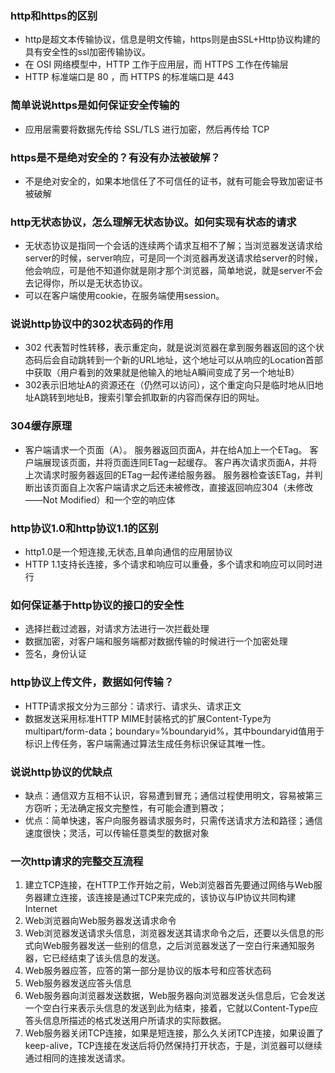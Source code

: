 ### http和https的区别
- http是超文本传输协议，信息是明文传输，https则是由SSL+Http协议构建的具有安全性的ssl加密传输协议。
- 在 OSI 网络模型中，HTTP 工作于应用层，而 HTTPS 工作在传输层
- HTTP 标准端口是 80 ，而 HTTPS 的标准端口是 443

### 简单说说https是如何保证安全传输的
- 应用层需要将数据先传给 SSL/TLS 进行加密，然后再传给 TCP

### https是不是绝对安全的？有没有办法被破解？
- 不是绝对安全的，如果本地信任了不可信任的证书，就有可能会导致加密证书被破解

### http无状态协议，怎么理解无状态协议。如何实现有状态的请求
- 无状态协议是指同一个会话的连续两个请求互相不了解；当浏览器发送请求给server的时候，server响应，可是同一个浏览器再发送请求给server的时候，他会响应，可是他不知道你就是刚才那个浏览器，简单地说，就是server不会去记得你，所以是无状态协议。
- 可以在客户端使用cookie，在服务端使用session。


### 说说http协议中的302状态码的作用
- 302 代表暂时性转移，表示重定向，就是说浏览器在拿到服务器返回的这个状态码后会自动跳转到一个新的URL地址，这个地址可以从响应的Location首部中获取（用户看到的效果就是他输入的地址A瞬间变成了另一个地址B）
- 302表示旧地址A的资源还在（仍然可以访问），这个重定向只是临时地从旧地址A跳转到地址B，搜索引擎会抓取新的内容而保存旧的网址。


### 304缓存原理
- 客户端请求一个页面（A）。 服务器返回页面A，并在给A加上一个ETag。 客户端展现该页面，并将页面连同ETag一起缓存。 客户再次请求页面A，并将上次请求时服务器返回的ETag一起传递给服务器。 服务器检查该ETag，并判断出该页面自上次客户端请求之后还未被修改，直接返回响应304（未修改——Not Modified）和一个空的响应体
### http协议1.0和http协议1.1的区别
- http1.0是一个短连接,无状态,且单向通信的应用层协议
- HTTP 1.1支持长连接，多个请求和响应可以重叠，多个请求和响应可以同时进行

### 如何保证基于http协议的接口的安全性
- 选择拦截过滤器，对请求方法进行一次拦截处理
- 数据加密，对客户端和服务端都对数据传输的时候进行一个加密处理
- 签名，身份认证

### http协议上传文件，数据如何传输？
- HTTP请求报文分为三部分：请求行、请求头、请求正文
- 数据发送采用标准HTTP MIME封装格式的扩展Content-Type为multipart/form-data；boundary=%boundaryid%，其中boundaryid值用于标识上传任务，客户端需通过算法生成任务标识保证其唯一性。

### 说说http协议的优缺点

- 缺点：通信双方互相不认识，容易遭到冒充；通信过程使用明文，容易被第三方窃听；无法确定报文完整性，有可能会遭到篡改；
- 优点：简单快速，客户向服务器请求服务时，只需传送请求方法和路径；通信速度很快；灵活，可以传输任意类型的数据对象


### 一次http请求的完整交互流程
1. 建立TCP连接，在HTTP工作开始之前，Web浏览器首先要通过网络与Web服务器建立连接，该连接是通过TCP来完成的，该协议与IP协议共同构建Internet
2.  Web浏览器向Web服务器发送请求命令 
3.  Web浏览器发送请求头信息，浏览器发送其请求命令之后，还要以头信息的形式向Web服务器发送一些别的信息，之后浏览器发送了一空白行来通知服务器，它已经结束了该头信息的发送。
4.  Web服务器应答，应答的第一部分是协议的版本号和应答状态码
5.  Web服务器发送应答头信息 
6.  Web服务器向浏览器发送数据，Web服务器向浏览器发送头信息后，它会发送一个空白行来表示头信息的发送到此为结束，接着，它就以Content-Type应答头信息所描述的格式发送用户所请求的实际数据。
7.  Web服务器关闭TCP连接，如果是短连接，那么久关闭TCP连接，如果设置了keep-alive，TCP连接在发送后将仍然保持打开状态，于是，浏览器可以继续通过相同的连接发送请求。

